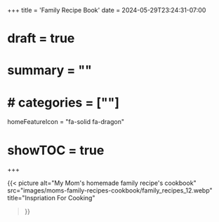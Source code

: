 +++
title = 'Family Recipe Book'
date = 2024-05-29T23:24:31-07:00
# draft = true
# summary = ""
# # categories = [""]
homeFeatureIcon = "fa-solid fa-dragon"
# showTOC = true
+++

  {{< picture
    alt="My Mom's homemade family recipe's cookbook"
    src="images/moms-family-recipes-cookbook/family_recipes_12.webp"
    title="Inspriation For Cooking"
  >}}

<!--more-->